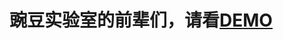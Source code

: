 <h1>豌豆实验室的前辈们，请看<a href="http://yorkie.github.com/wandoujia/photos.html" target="blank">DEMO</a></h1>

